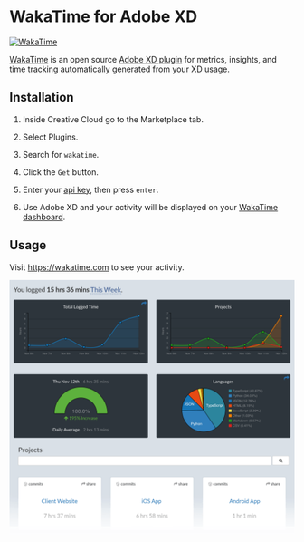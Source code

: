 # WakaTime for Adobe XD

[![WakaTime](https://wakatime.com/badge/github/wakatime/adobe-xd-wakatime.png?branch=master)](https://wakatime.com/badge/github/wakatime/adobe-xd-wakatime)

[WakaTime][wakatime] is an open source [Adobe XD plugin][plugin] for metrics, insights, and time tracking automatically generated from your XD usage.

## Installation

1. Inside Creative Cloud go to the Marketplace tab.

2. Select Plugins.

3. Search for `wakatime`.

4. Click the `Get` button.

5. Enter your [api key][api key], then press `enter`.

6. Use Adobe XD and your activity will be displayed on your [WakaTime dashboard](https://wakatime.com).

## Usage

Visit https://wakatime.com to see your activity.

![Project Overview](./images/Screen-Shot-2016-03-21.png)

[wakatime]: https://wakatime.com/adobe-xd
[plugin]: https://exchange.adobe.com/apps/cc/6888cbc2/wakatime
[api key]: https://wakatime.com/api-key
